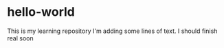 # hello-world
This is my learning repository
I'm adding some lines of text.
I should finish real soon
